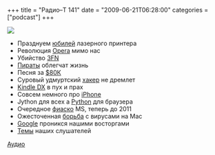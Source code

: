 +++
title = "Радио–Т 141"
date = "2009-06-21T06:28:00"
categories = ["podcast"]
+++

![](https://radio-t.com/images/radio-t/rt141.jpg)


- Празднуем [юбилей](http://hard.compulenta.ru/434684/) лазерного принтера
- Революция [Opera](http://habrahabr.ru/company/opera/blog/62160/) мимо нас
- Убийство [3FN](http://voices.washingtonpost.com/securityfix/2009/06/the_fallout_from_the_3fn_taked.html?wprss=securityfix)
- [Пираты](http://www.wired.com/threatlevel/2009/06/ipredator/) облегчат жизнь
- Песня за [$80К](http://www.crunchgear.com/2009/06/19/24-songs-woman-ordered-to-pay-192-million-to-riaa/)
- Суровый удмуртский [хакер](http://hitech.tomsk.ru/newsinternet/12873-za-vzlom-stranicy-vkontakte-udmurtskomu-khakeru.html) не дремлет
- [Kindle DX](http://www.engadget.com/2009/06/19/kindle-dx-review/) в пух и прах
- Совсем немного про [iPhone](http://www.engadget.com/2009/06/17/iphone-3g-s-review/)
- Jython для всех а [Python](http://www.opennet.ru/opennews/art.shtml?num=22202) для браузера
- Очередное [фиаско](http://www.engadget.com/2009/06/19/microsoft-extends-xp-downgrade-availability-to-2011-when-will-i/) MS, теперь до 2011
- Ожесточенная [борьба](http://webplanet.ru/news/security/2009/06/17/drweb_macosx.html) с вирусами на Mac
- [Google](http://www.thg.ru/technews/20090616_112230.html) проникся нашими восторгами
- [Темы](http://radio-t.com/temi_dlja_vipuskov/temy-dlya-141/) наших слушателей

[Аудио](http://archive.rucast.net/radio-t/media/rt_podcast141.mp3)
<audio src="http://archive.rucast.net/radio-t/media/rt_podcast141.mp3" preload="none"></audio>